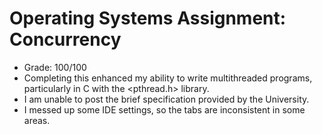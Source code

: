 # Operating Systems Assignment: Concurrency
- Grade: 100/100
- Completing this enhanced my ability to write multithreaded programs, particularly in C with the <pthread.h> library.
- I am unable to post the brief specification provided by the University.
- I messed up some IDE settings, so the tabs are inconsistent in some areas.
